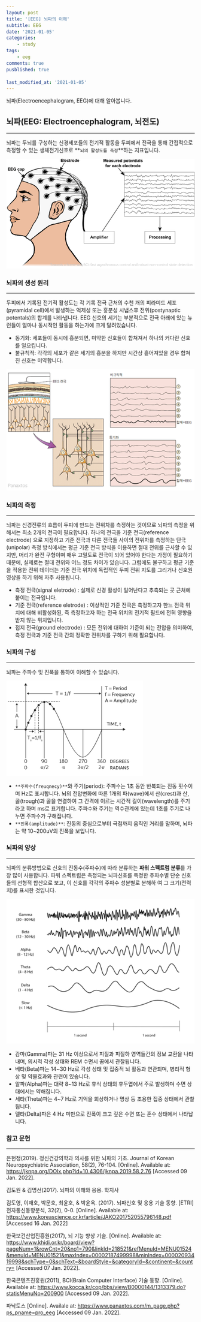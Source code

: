 ```yaml
---
layout: post
title: '[EEG] 뇌파의 이해'
subtitle: EEG
date: '2021-01-05'
categories:
    - study
tags:
    - eeg
comments: true
pusblished: true

last_modified_at: '2021-01-05'
---
```


뇌파(Electroencephalogram, EEG)에 대해 알아봅니다.

## 뇌파(EEG: Electroencephalogram, 뇌전도)

***

뇌파는 두뇌를 구성하는 신경세포들의 전기적 활동을 두피에서 전극을 통해 간접적으로 측정할 수 있는 생체전기신호로 **`뇌의 활성도를 측정`**하는 지표입니다.

![01_sketch_of_EEG](https://github.com/HayoonSong/Images-for-Github-Pages/blob/main/study/eeg/01_understanding_eeg/01_sketch_of_EEG.png?raw=true)

### 뇌파의 생성 원리

***

두피에서 기록된 전기적 활성도는 각 기록 전극 근처의 수천 개의 피라미드 세포(pyramidal cell)에서 발생하는 억제성 또는 흥분성 시냅스후 전위(postynaptic potentals)의 합계를 나타냅니다. EEG 신호의 세기는 부분적으로 전극 아래에 있는 뉴런들이 얼마나 동시적인 활동을 하는가에 크게 달려있습니다. 
*   동기화: 세포들이 동시에 흥분되면, 미약한 신호들이 합쳐져서 하나의 커다란 신호를 일으킵니다. 
*   불규칙적: 각각의 세포가 같은 세기의 흥분을 하지만 시간상 흩어져있을 경우 합쳐진 신호는 미약합니다.

![02_synapse](https://github.com/HayoonSong/Images-for-Github-Pages/blob/main/study/eeg/01_understanding_eeg/02_synapse.png?raw=true)

### 뇌파의 측정

***

뇌파는 신경전류의 흐름이 두피에 만드는 전위차를 측정하는 것이므로 뇌파의 측정을 위해서는 최소 2개의 전극이 필요합니다. 하나의 전극을 기준 전극(reference electrode) 으로 지정하고 기준 전극과 다른 전극들 사이의 전위차를 측정하는 단극(unipolar) 측정 방식에서는 평균 기준 전극 방식을 이용하면 절대 전위를 근사할 수 있지만, 머리가 완전 구형이며 매우 고밀도로 전극이 되어 있어야 한다는 가정이 필요하기 때문에, 실제로는 절대 전위와 어느 정도 차이가 있습니다. 그럼에도 불구하고 평균 기준을 적용한 전위 데이터는 기준 전극 위치에 독립적인 두피 전위 지도를 그리거나 신호원 영상을 하기 위해 자주 사용됩니다.

*   측정 전극(signal eletrode)
: 실제로 신경 활성이 일어난다고 추측되는 곳 근처에 붙이는 전극입니다.
*   기준 전극(reference eletrode)
: 이상적인 기준 전극은 측정하고자 한느 전극 위치에 대해 비활성화된, 즉 측정하고자 하는 전극 위치의 전기적 필드에 전혀 영향을 받지 않는 위치입니다.
*   접지 전극(ground electrode)
: 모든 전위에 대하여 기준이 되는 전압을 의미하여, 측정 전극과 기준 전극 간의 정확한 전위차를 구하기 위해 필요합니다.

### 뇌파의 구성

***

뇌파는 주파수 및 진폭을 통하여 이해할 수 있습니다.

![03_frequency_amplitude](https://github.com/HayoonSong/Images-for-Github-Pages/blob/main/study/eeg/01_understanding_eeg/03_frequency_amplitude.PNG?raw=true)

*   `**주파수(freuqnecy)**`와 주기(period): 주파수는 1초 동안 반복되는 진동 횟수이며 Hz로 표시합니다. 뇌의 전압변화에 따른 1개의 파(wave)에서 산(crest)과 산, 골(trough)과 골을 연결하여 그 간격에 이르는 시간적 길이(wavelength)를 주기라고 하며 ms로 표기합니다. 주파수와 주기는 역수관계에 있는데 1초를 주기로 나누면 주파수가 구해집니다.
*   `**진폭(amplitude)**`: 진동의 중심으로부터 극점까지 움직인 거리를 말하며, 뇌파는 약  10~200uV의 진폭을 보입니다.


### 뇌파의 양상

***

뇌파의 분류방법으로 신호의 진동수(주파수)에 따라 분류하는 **파워 스펙트럼 분류**를 가장 많이 사용합니다. 파워 스펙트럼은 측정되는 뇌파신호를 특정한 주파수별 단순 신호들의 선형적 합산으로 보고, 이 신호를 각각의 주파수 성분별로 분해하
여 그 크기(전력치)를 표시한 것입니다.

![04_bandpower](https://github.com/HayoonSong/Images-for-Github-Pages/blob/main/study/eeg/01_understanding_eeg/04_bandpower.jpg?raw=true)

*   감마(Gamma)파는 31 Hz 이상으로서 피질과 피질하 영역들간의 정보 교환을 나타내며, 의시적 각성 상태와 REM 수면시 꿈에서 관찰됩니다.
*   베타(Beta)파는 14~30 Hz로 각성 상태 및 집중적 뇌 활동과 연관되며, 병리적 형상 및 약물효과와 관련이 있습니다.
*   알파(Alpha)파는 대략 8~13 Hz로 휴식 상태의 후두엽에서 주로 발생하며 수면 상태에서는 약해집니다. 
*   세타(Theta)파는 4~7 Hz로 기억을 회상하거나 명상 등 조용한 집중 상태에서 관찰됩니다.
*   델타(Delta)파은 4 Hz 미만으로 진폭이 크고 깊은 수면 또는 혼수 상태에서 나타납니다.


### 참고 문헌

***

은헌정(2019). 정신건강의학과 의사를 위한 뇌파의 기초. Journal of Korean Neuropsychiatric Association, 58(2), 76-104. 
[Online]. Available at: https://jknpa.org/DOIx.php?id=10.4306/jknpa.2019.58.2.76 [Accessed 09 Jan. 2022].

김도원 & 김명선(2017). 뇌파의 이해와 응용. 학지사

김도영, 이재호, 박문호, 최윤호, & 박윤옥. (2017). 뇌파신호 및 응용 기술 동향. [ETRI] 전자통신동향분석, 32(2), 0-0.
[Online]. Available at: https://www.koreascience.or.kr/article/JAKO201752055796148.pdf [Accessed 16 Jan. 2022]


한국보건산업진흥원(2017), 뇌 기능 향상 기술. 
[Online]. Available at: https://www.khidi.or.kr/board/view?pageNum=1&rowCnt=20&no1=790&linkId=218521&refMenuId=MENU01524&menuId=MENU01521&maxIndex=00002187499998&minIndex=00002093419998&schType=0&schText=&boardStyle=&categoryId=&continent=&country= [Accessed 07 Jan. 2022].

한국콘텐츠진흥원(2011), BCI(Brain Computer Interface) 기술 동향. 
[Online]. Available at: https://www.kocca.kr/cop/bbs/view/B0000144/1313379.do?statisMenuNo=200900 [Accessed 09 Jan. 2022].

파낙토스 
[Online]. Availale at: https://www.panaxtos.com/m_page.php?ps_pname=pro_eeg [Accessed 09 Jan. 2022].

